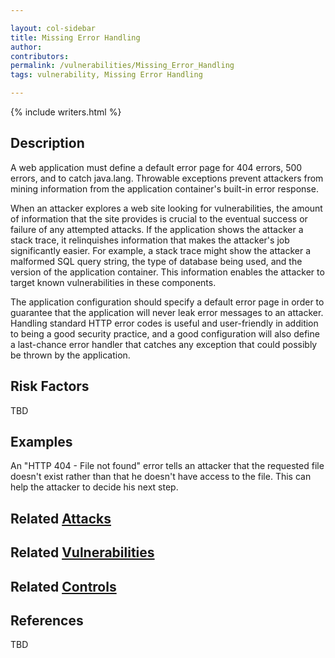 ```yaml
---

layout: col-sidebar
title: Missing Error Handling
author: 
contributors: 
permalink: /vulnerabilities/Missing_Error_Handling
tags: vulnerability, Missing Error Handling

---
```


{% include writers.html %}

## Description

A web application must define a default error page for 404 errors, 500 errors, and to catch java.lang. Throwable exceptions prevent attackers from mining information from the application container's built-in error response.

When an attacker explores a web site looking for vulnerabilities, the amount of information that the site provides is crucial to the eventual success or failure of any attempted attacks. If the application shows the attacker a stack trace, it relinquishes information that makes the attacker's job significantly easier. For example, a stack trace might show the attacker a malformed SQL query string, the type of database being used, and the version of the application container. This information enables the attacker to target known vulnerabilities in these components.

The application configuration should specify a default error page in order to guarantee that the application will never leak error messages to an attacker. Handling standard HTTP error codes is useful and user-friendly in addition to being a good security practice, and a good configuration will also define a last-chance error handler that catches any exception that could possibly be thrown by the application.

## Risk Factors

TBD

## Examples

An "HTTP 404 - File not found" error tells an attacker that the requested file doesn't exist rather than that he doesn't have access to the file. This can help the attacker to decide his next step.

## Related [Attacks](../attacks/)

## Related [Vulnerabilities](../vulnerabilities/)

## Related [Controls](../controls/)

## References

TBD